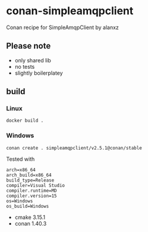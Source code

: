 # conan-simpleamqpclient
Conan recipe for SimpleAmqpClient by alanxz

## Please note 

* only shared lib
* no tests
* slightly boilerplatey

## build

### Linux

```docker build . ```

### Windows

```conan create . simpleamqpclient/v2.5.1@conan/stable```

Tested with
```
arch=x86_64
arch_build=x86_64
build_type=Release
compiler=Visual Studio
compiler.runtime=MD
compiler.version=15
os=Windows
os_build=Windows
```
* cmake 3.15.1
* conan 1.40.3
